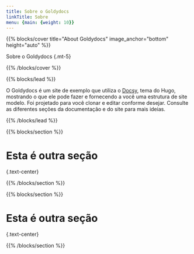```yaml
---
title: Sobre o Goldydocs
linkTitle: Sobre
menu: {main: {weight: 10}}
---
```


{{% blocks/cover title="About Goldydocs" image_anchor="bottom" height="auto" %}}

Sobre o Goldydocs
{.mt-5}

{{% /blocks/cover %}}

{{% blocks/lead %}}

O Goldydocs é um site de exemplo que utiliza o [Docsy](https://github.com/google/docsy),
 tema do Hugo, mostrando o que ele pode fazer e fornecendo a você uma estrutura de site
 modelo. Foi projetado para você clonar e editar conforme desejar. Consulte as
 diferentes seções da documentação e do site para mais ideias.

{{% /blocks/lead %}}

{{% blocks/section %}}

# Esta é outra seção
{.text-center}

{{% /blocks/section %}}

{{% blocks/section %}}

# Esta é outra seção
{.text-center}

{{% /blocks/section %}}